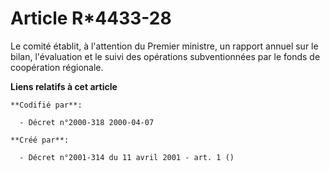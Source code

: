 # Article R*4433-28

Le comité établit, à l'attention du Premier ministre, un rapport annuel sur le bilan, l'évaluation et le suivi des opérations
subventionnées par le fonds de coopération régionale.

**Liens relatifs à cet article**

	**Codifié par**:

	  - Décret n°2000-318 2000-04-07

	**Créé par**:

	  - Décret n°2001-314 du 11 avril 2001 - art. 1 ()
